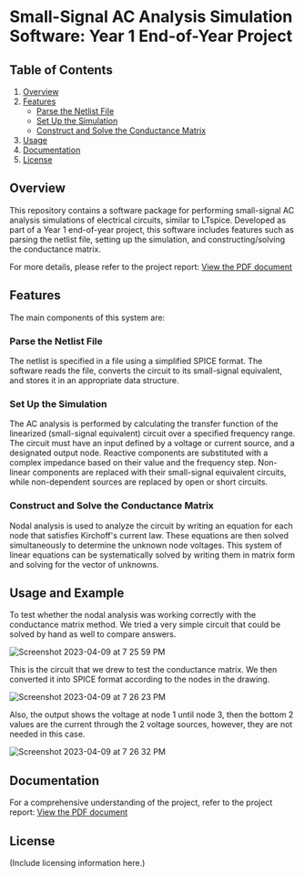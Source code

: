 # Small-Signal AC Analysis Simulation Software: Year 1 End-of-Year Project

## Table of Contents
1. [Overview](#overview)
2. [Features](#features)
   - [Parse the Netlist File](#parse-the-netlist-file)
   - [Set Up the Simulation](#set-up-the-simulation)
   - [Construct and Solve the Conductance Matrix](#construct-and-solve-the-conductance-matrix)
3. [Usage](#usage)
4. [Documentation](#documentation)
5. [License](#license)

<a name="overview"></a>
## Overview

This repository contains a software package for performing small-signal AC analysis simulations of electrical circuits, similar to LTspice. Developed as part of a Year 1 end-of-year project, this software includes features such as parsing the netlist file, setting up the simulation, and constructing/solving the conductance matrix.

For more details, please refer to the project report:
[View the PDF document](Circuit_Simulator_Report.pdf)

<a name="features"></a>
## Features

The main components of this system are:

<a name="parse-the-netlist-file"></a>
### Parse the Netlist File

The netlist is specified in a file using a simplified SPICE format. The software reads the file, converts the circuit to its small-signal equivalent, and stores it in an appropriate data structure.

<a name="set-up-the-simulation"></a>
### Set Up the Simulation

The AC analysis is performed by calculating the transfer function of the linearized (small-signal equivalent) circuit over a specified frequency range. The circuit must have an input defined by a voltage or current source, and a designated output node. Reactive components are substituted with a complex impedance based on their value and the frequency step. Non-linear components are replaced with their small-signal equivalent circuits, while non-dependent sources are replaced by open or short circuits.

<a name="construct-and-solve-the-conductance-matrix"></a>
### Construct and Solve the Conductance Matrix

Nodal analysis is used to analyze the circuit by writing an equation for each node that satisfies Kirchoff's current law. These equations are then solved simultaneously to determine the unknown node voltages. This system of linear equations can be systematically solved by writing them in matrix form and solving for the vector of unknowns.

<a name="usage"></a>
## Usage and Example

To test whether the nodal analysis was working correctly with the conductance matrix method. We tried a very simple circuit that could be solved by hand as well to compare answers.

![Screenshot 2023-04-09 at 7 25 59 PM](https://user-images.githubusercontent.com/42444869/230790059-2592cd20-104f-40aa-8875-53cf8e8cd20c.png)


This is the circuit that we drew to test the conductance matrix. We then converted it into SPICE format according to the nodes in the drawing.

![Screenshot 2023-04-09 at 7 26 23 PM](https://user-images.githubusercontent.com/42444869/230790071-173f3deb-217c-4727-bf49-03a0d0cf6945.png)

Also, the output shows the voltage at node 1 until node 3, then the bottom 2 values are the current through the 2 voltage sources, however, they are not needed in this case.

![Screenshot 2023-04-09 at 7 26 32 PM](https://user-images.githubusercontent.com/42444869/230790076-e69611b3-0181-44aa-8df8-d4785051a4a3.png)

<a name="documentation"></a>
## Documentation

For a comprehensive understanding of the project, refer to the project report:
[View the PDF document](Circuit_Simulator_Report.pdf)

<a name="license"></a>
## License

(Include licensing information here.)
